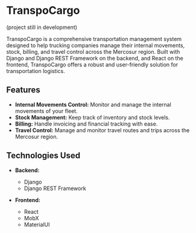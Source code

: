 # TranspoCargo

(project still in development)

TranspoCargo is a comprehensive transportation management system designed to help trucking companies manage their internal movements, stock, billing, and travel control across the Mercosur region. 
Built with Django and Django REST Framework on the backend, and React on the frontend, TranspoCargo offers a robust and user-friendly solution for transportation logistics.

## Features

- **Internal Movements Control:** Monitor and manage the internal movements of your fleet.
- **Stock Management:** Keep track of inventory and stock levels.
- **Billing:** Handle invoicing and financial tracking with ease.
- **Travel Control:** Manage and monitor travel routes and trips across the Mercosur region.

## Technologies Used

- **Backend:**
  - Django
  - Django REST Framework

- **Frontend:**
  - React
  - MobX
  - MaterialUI
